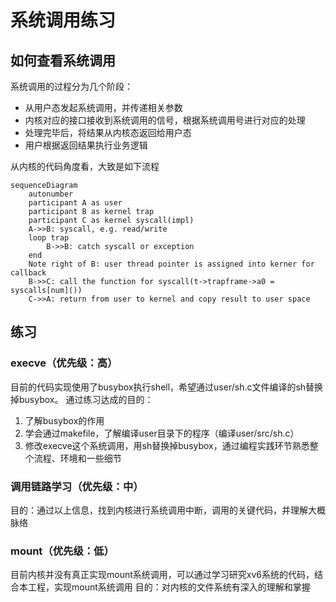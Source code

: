# 系统调用练习

## 如何查看系统调用

系统调用的过程分为几个阶段：

- 从用户态发起系统调用，并传递相关参数
- 内核对应的接口接收到系统调用的信号，根据系统调用号进行对应的处理
- 处理完毕后，将结果从内核态返回给用户态
- 用户根据返回结果执行业务逻辑

从内核的代码角度看，大致是如下流程

```mermaid
sequenceDiagram
    autonumber
    participant A as user
    participant B as kernel trap
    participant C as kernel syscall(impl)
    A->>B: syscall, e.g. read/write
    loop trap
        B->>B: catch syscall or exception
    end
    Note right of B: user thread pointer is assigned into kerner for callback
    B->>C: call the function for syscall(t->trapframe->a0 = syscalls[num]())
    C->>A: return from user to kernel and copy result to user space

```


## 练习

### execve（优先级：高）

目前的代码实现使用了busybox执行shell，希望通过user/sh.c文件编译的sh替换掉busybox。
通过练习达成的目的：
1. 了解busybox的作用
2. 学会通过makefile，了解编译user目录下的程序（编译user/src/sh.c）
3. 修改execve这个系统调用，用sh替换掉busybox，通过编程实践环节熟悉整个流程、环境和一些细节

### 调用链路学习（优先级：中）

目的：通过以上信息，找到内核进行系统调用中断，调用的关键代码，并理解大概脉络

### mount（优先级：低）

目前内核并没有真正实现mount系统调用，可以通过学习研究xv6系统的代码，结合本工程，实现mount系统调用
目的：对内核的文件系统有深入的理解和掌握
